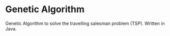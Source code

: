 # Genetic Algorithm
 Genetic Algorithm to solve the travelling salesman problem (TSP). Written in Java.
